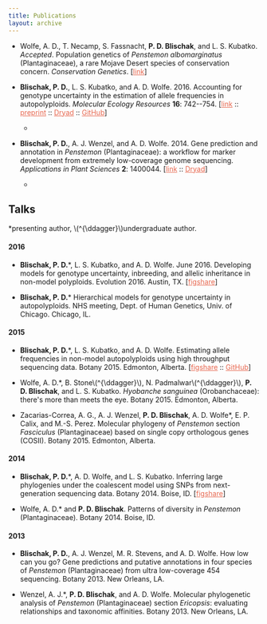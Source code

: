 ```yaml
---
title: Publications
layout: archive
---
```


<script type='text/javascript' src='https://d1bxh8uas1mnw7.cloudfront.net/assets/embed.js'></script>

<style>

a {
  color: #e86850;
}

a:hover {
  color: #ffd800;
}

</style>

- Wolfe, A. D., T. Necamp, S. Fassnacht, **P. D. Blischak**, and L. S. Kubatko. *Accepted*. Population genetics of *Penstemon albomarginatus* (Plantaginaceae), a rare Mojave Desert species of conservation concern. *Conservation Genetics*. [<a href="http://link.springer.com/article/10.1007/s10592-016-0857-y" target="_blank">link</a>]

- **Blischak, P. D.**, L. S. Kubatko, and A. D. Wolfe. 2016.
Accounting for genotype uncertainty in the estimation of allele frequencies in autopolyploids.
*Molecular Ecology Resources* **16**: 742--754. [<a href="http://onlinelibrary.wiley.com/doi/10.1111/1755-0998.12493/abstract" target="_blank">link</a> :: <a href="http://biorxiv.org/content/early/2015/09/23/021907" target="_blank">preprint</a> :: <a href="http://dx.doi.org/10.5061/dryad.t297p" target="_blank">Dryad</a> ::
<a href="https://github.com/pblischak/polyfreqs-ms-data" target="_blank">GitHub</a>]

  - <div style="display: inline" data-badge-popover="right" data-doi="10.1111/1755-0998.12493" data-hide-no-mentions="true" class="altmetric-embed"></div> <div style="display: inline" data-badge-popover="right" data-doi="10.1101/021907" data-hide-no-mentions="true" class="altmetric-embed"></div>

- **Blischak, P. D.**, A. J. Wenzel, and A. D. Wolfe. 2014.
Gene prediction and annotation in *Penstemon* (Plantaginaceae): a workflow for marker development from extremely low-coverage genome sequencing.
*Applications in Plant Sciences* **2**: 1400044. [<a href="http://www.bioone.org/doi/abs/10.3732/apps.1400044" target="_blank">link</a> ::
<a href="http://doi.org/10.5061/dryad.f6s22" target="_blank">Dryad</a>]

  - <div data-badge-popover="right" data-doi="10.3732/apps.1400044" data-hide-no-mentions="true" class="altmetric-embed"></div>


## Talks


\*presenting author, \\(^{\ddagger}\\)undergraduate author.


#### 2016

- **Blischak, P. D.**\*, L. S. Kubatko, and A. D. Wolfe. June 2016. Developing models for genotype uncertainty, inbreeding, and allelic inheritance in non-model polyploids. Evolution 2016. Austin, TX. [<a href="https://dx.doi.org/10.6084/m9.figshare.3436619.v1" target="_blank">figshare</a>]

- <p><strong>Blischak, P. D.</strong>* Hierarchical models for genotype uncertainty in autopolyploids. NHS meeting, Dept. of Human Genetics, Univ. of Chicago. Chicago, IL.</p>


#### 2015

- **Blischak, P. D.**\*, L. S. Kubatko, and A. D. Wolfe.
Estimating allele frequencies in non-model autopolyploids using high throughput sequencing data.
Botany 2015. Edmonton, Alberta.
[<a href="http://dx.doi.org/10.6084/m9.figshare.1495514" target="_blank">figshare</a> ::
<a href="https://github.com/pblischak/botany2015" target="_blank">GitHub</a>]

- Wolfe, A. D.\*, B. Stone\\(^{\ddagger}\\), N. Padmalwar\\(^{\ddagger}\\), **P. D. Blischak**, and L. S. Kubatko.
*Hyobanche sanguinea* (Orobanchaceae): there's more than meets the eye.
Botany 2015. Edmonton, Alberta.

- Zacarias-Correa, A. G., A. J. Wenzel, **P. D. Blischak**, A. D. Wolfe\*, E. P. Calix, and M.-S. Perez.
Molecular phylogeny of *Penstemon* section *Fasciculus* (Plantaginaceae) based on single copy orthologous genes (COSII).
Botany 2015. Edmonton, Alberta.

#### 2014

- **Blischak, P. D.**\*, A. D. Wolfe, and L. S. Kubatko.
Inferring large phylogenies under the coalescent model using SNPs from next-generation sequencing data.
Botany 2014. Boise, ID.
[<a href="http://dx.doi.org/10.6084/m9.figshare.1436072" target="_blank">figshare</a>]

- Wolfe, A. D.\* and **P. D. Blischak**.
Patterns of diversity in *Penstemon* (Plantaginaceae).
Botany 2014. Boise, ID.

#### 2013

- **Blischak, P. D.**, A. J. Wenzel, M. R. Stevens, and A. D. Wolfe.
How low can you go?
Gene predictions and putative annotations in four species of *Penstemon* (Plantaginaceae) from ultra low-coverage 454 sequencing.
Botany 2013. New Orleans, LA.

- Wenzel, A. J.\*, **P. D. Blischak**, and A. D. Wolfe.
Molecular phylogenetic analysis of *Penstemon* (Plantaginaceae) section *Ericopsis*: evaluating relationships and taxonomic affinities.
Botany 2013. New Orleans, LA.
